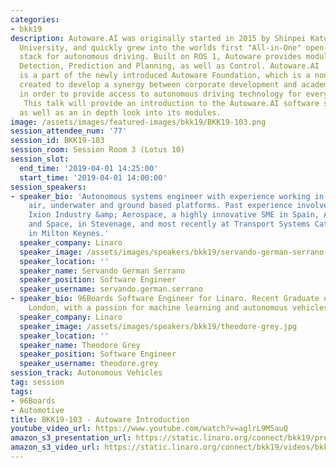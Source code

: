 ```yaml
---
categories:
- bkk19
description: Autoware.AI was originally started in 2015 by Shinpei Kato at Nagoya
  University, and quickly grew into the worlds first "All-in-One" open-source software
  stack for autonomous driving. Built on ROS 1, Autoware provides modules for Localization,
  Detection, Prediction and Planning, as well as Control. Autoware.AI
  is a part of the newly introduced Autoware Foundation, which is a non-profit organisation
  created to develop a synergy between corporate development and academic research
  in order to provide access to autonomous driving technology for everyone.
   This talk will provide an introduction to the Autoware.AI software stack,
  as well as an in depth look into its modules.
image: /assets/images/featured-images/bkk19/BKK19-103.png
session_attendee_num: '77'
session_id: BKK19-103
session_room: Session Room 3 (Lotus 10)
session_slot:
  end_time: '2019-04-01 14:25:00'
  start_time: '2019-04-01 14:00:00'
session_speakers:
- speaker_bio: 'Autonomous systems engineer with experience working in different domains:
    air, underwater and ground based platforms. Past experience involves working at
    Ixion Industry &amp; Aerospace, a highly innovative SME in Spain, Airbus Defence
    and Space, in Stevenage, and most recently at Transport Systems Catapult, based
    in Milton Keynes.'
  speaker_company: Linaro
  speaker_image: /assets/images/speakers/bkk19/servando-german-serrano.jpg
  speaker_location: ''
  speaker_name: Servando German Serrano
  speaker_position: Software Engineer
  speaker_username: servando.german.serrano
- speaker_bio: 96Boards Software Engineer for Linaro. Recent Graduate of Kings College
    London, with a passion for machine learning and autonomous vehicles.
  speaker_company: Linaro
  speaker_image: /assets/images/speakers/bkk19/theodore-grey.jpg
  speaker_location: ''
  speaker_name: Theodore Grey
  speaker_position: Software Engineer
  speaker_username: theodore.grey
session_track: Autonomous Vehicles
tag: session
tags:
- 96Boards
- Automotive
title: BKK19-103 - Autoware Introduction
youtube_video_url: https://www.youtube.com/watch?v=aglrL9M5auQ
amazon_s3_presentation_url: https://static.linaro.org/connect/bkk19/presentations/bkk19-103.pdf
amazon_s3_video_url: https://static.linaro.org/connect/bkk19/videos/bkk19-103.mp4
---
```

